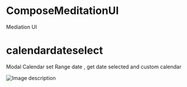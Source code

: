 # ComposeMeditationUI
 Mediation UI
# calendardateselect
 Modal Calendar set Range date , get date selected and custom calendar


![Image description](https://github.com/luiscastrodev/url)
